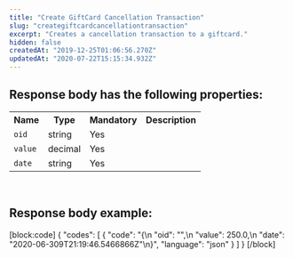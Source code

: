 ```yaml
---
title: "Create GiftCard Cancellation Transaction"
slug: "creategiftcardcancellationtransaction"
excerpt: "Creates a cancellation transaction to a giftcard."
hidden: false
createdAt: "2019-12-25T01:06:56.270Z"
updatedAt: "2020-07-22T15:15:34.932Z"
---
```

## Response body has the following properties:
<table>
    <tr>
        <th>Name</th>
        <th>Type</th>
        <th>Mandatory</th>
        <th>Description</th>
    </tr>
    <tr>
        <td><code>oid</code></td>
        <td>string</td>
        <td>Yes</td>
        <td></td>
    </tr>
 <tr>
        <td><code>value</code></td>
        <td>decimal</td>
        <td>Yes</td>
        <td></td>
    </tr>
 <tr>
        <td><code>date</code></td>
        <td>string</td>
        <td>Yes</td>
        <td></td>
    </tr>
 </table>

<br>

## Response body example:
[block:code]
{
  "codes": [
    {
      "code": "{\n        \"oid\": \"\",\n        \"value\": 250.0,\n        \"date\": \"2020-06-309T21:19:46.5466866Z\"\n}",
      "language": "json"
    }
  ]
}
[/block]